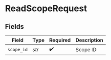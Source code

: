 # ReadScopeRequest


## Fields

| Field              | Type               | Required           | Description        |
| ------------------ | ------------------ | ------------------ | ------------------ |
| `scope_id`         | *str*              | :heavy_check_mark: | Scope ID           |
